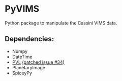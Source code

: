 PyVIMS
=======
Python package to manipulate the Cassini VIMS data.

Dependencies:
--------------
- Numpy
- DateTime
- [PVL](https://github.com/seignovert/pvl) [(patched issue #34)](https://github.com/planetarypy/pvl/pull/34)
- PlanetaryImage
- SpiceyPy
